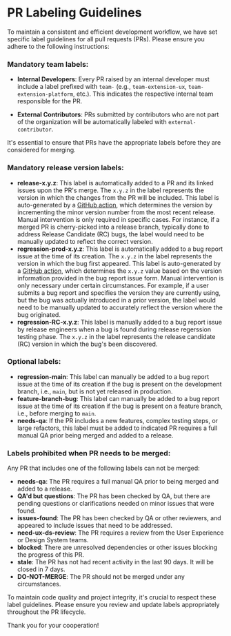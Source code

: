 # PR Labeling Guidelines
To maintain a consistent and efficient development workflow, we have set specific label guidelines for all pull requests (PRs). Please ensure you adhere to the following instructions:

### Mandatory team labels:
- **Internal Developers**: Every PR raised by an internal developer must include a label prefixed with `team-` (e.g., `team-extension-ux`, `team-extension-platform`, etc.). This indicates the respective internal team responsible for the PR.

- **External Contributors**: PRs submitted by contributors who are not part of the organization will be automatically labeled with `external-contributor`.

It's essential to ensure that PRs have the appropriate labels before they are considered for merging.

### Mandatory release version labels:
- **release-x.y.z**: This label is automatically added to a PR and its linked issues upon the PR's merge. The `x.y.z` in the label represents the version in which the changes from the PR will be included. This label is auto-generated by a [GitHub action](../workflows/add-release-label.yml), which determines the version by incrementing the minor version number from the most recent release. Manual intervention is only required in specific cases. For instance, if a merged PR is cherry-picked into a release branch, typically done to address Release Candidate (RC) bugs, the label would need to be manually updated to reflect the correct version.
- **regression-prod-x.y.z**: This label is automatically added to a bug report issue at the time of its creation. The `x.y.z` in the label represents the version in which the bug first appeared. This label is auto-generated by a [GitHub action](../workflows/check-template-and-add-labels.yml), which determines the `x.y.z` value based on the version information provided in the bug report issue form. Manual intervention is only necessary under certain circumstances. For example, if a user submits a bug report and specifies the version they are currently using, but the bug was actually introduced in a prior version, the label would need to be manually updated to accurately reflect the version where the bug originated.
- **regression-RC-x.y.z**: This label is manually added to a bug report issue by release engineers when a bug is found during release regerssion testing phase. The `x.y.z` in the label represents the release candidate (RC) version in which the bug's been discovered.

### Optional labels:
- **regression-main**: This label can manually be added to a bug report issue at the time of its creation if the bug is present on the development branch, i.e., `main`, but is not yet released in production.
- **feature-branch-bug**: This label can manually be added to a bug report issue at the time of its creation if the bug is present on a feature branch, i.e., before merging to `main`.
- **needs-qa**: If the PR includes a new features, complex testing steps, or large refactors, this label must be added to indicated PR requires a full manual QA prior being merged and added to a release.

### Labels prohibited when PR needs to be merged:
Any PR that includes one of the following labels can not be merged:

- **needs-qa**: The PR requires a full manual QA prior to being merged and added to a release.
- **QA'd but questions**: The PR has been checked by QA, but there are pending questions or clarifications needed on minor issues that were found.
- **issues-found**: The PR has been checked by QA or other reviewers, and appeared to include issues that need to be addressed.
- **need-ux-ds-review**: The PR requires a review from the User Experience or Design System teams.
- **blocked**: There are unresolved dependencies or other issues blocking the progress of this PR.
- **stale**: The PR has not had recent activity in the last 90 days. It will be closed in 7 days.
- **DO-NOT-MERGE**: The PR should not be merged under any circumstances.

To maintain code quality and project integrity, it's crucial to respect these label guidelines. Please ensure you review and update labels appropriately throughout the PR lifecycle.

Thank you for your cooperation!
